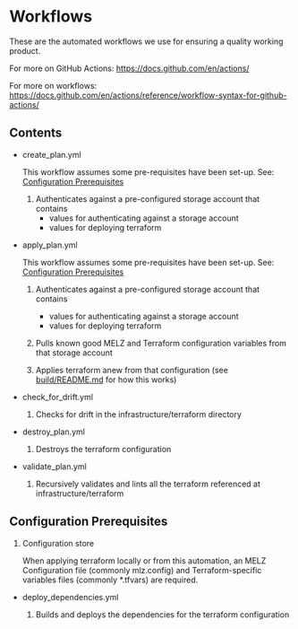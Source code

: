 # Workflows

These are the automated workflows we use for ensuring a quality working product.

For more on GitHub Actions: <https://docs.github.com/en/actions/>

For more on workflows: <https://docs.github.com/en/actions/reference/workflow-syntax-for-github-actions/>

## Contents

- create_plan.yml

    This workflow assumes some pre-requisites have been set-up. See: [Configuration Prerequisites](#configuration-prerequisites)

    1. Authenticates against a pre-configured storage account that contains
        - values for authenticating against a storage account
        - values for deploying terraform

- apply_plan.yml

    This workflow assumes some pre-requisites have been set-up. See: [Configuration Prerequisites](#configuration-prerequisites)

    1. Authenticates against a pre-configured storage account that contains
        - values for authenticating against a storage account
        - values for deploying terraform

    1. Pulls known good MELZ and Terraform configuration variables from that storage account

    1. Applies terraform anew from that configuration (see [build/README.md](../../build/README.md) for how this works)

- check_for_drift.yml

    1. Checks for drift in the infrastructure/terraform directory

- destroy_plan.yml

    1. Destroys the terraform configuration

- validate_plan.yml

    1. Recursively validates and lints all the terraform referenced at infrastructure/terraform

## Configuration Prerequisites

1. Configuration store

    When applying terraform locally or from this automation, an MELZ Configuration file (commonly mlz.config) and Terraform-specific variables files (commonly *.tfvars) are required.

- deploy_dependencies.yml

    1. Builds and deploys the dependencies for the terraform configuration
